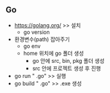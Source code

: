 ## Go

* https://golang.org/ >> 설치
  * go version
* 환경변수(path) 잡아주기 
  * go env
  * home 위치에 go 폴더 생성
    * go 안에 src, bin, pkg 폴더 생성
    * src 안에 프로젝트 생성 후 진행
* go run " .go"    >> 실행
 * go build " .go" >> .exe 생성
